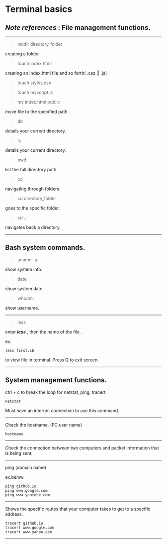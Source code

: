 #   __Terminal basics__

___Note references___ : __File management functions.__
---
---

>mkdir directory_folder

creating a folder

> touch index.html

creating an index.html file and so forth( .css ||  .js)

> touch styles.css

>touch myscript.js

> mv index.html public

move file to the specified path.

>dir

details your current directory.

>ls

details your current directory.

>pwd

list the full directory path.

>cd


navigating through folders.


>cd directory_folder

goes to the specific folder.

>cd ..

navigates back a directory.


---

__Bash system commands.__
---

> uname -a

show system info.

> date

show system date.

> whoami

show username.

---

>less

enter ___less___ , then the name of the file .

ex.

```
less first.sh

```

to view file in terminal. Press Q to exit screen.


---

 ## __System management functions.__

 
 ctrl + c to break the loop for netstat, ping, tracert.
 ```
 netstat

 ```

 Must have an internet connection to use this command.

---

 Check the hostname. (PC user name)

 ```
 hostname

 ```

 ---

Check the connection between two computers and packet information that is being sent.

---

ping (domain name)

ex.below
```
ping github.io
ping www.google.com
ping www.youtube.com
```
---
Shows the specific routes that your computer takes to get to a specific address.

```
tracert github.io
tracert www.google.com
tracert www.yahoo.com
```

---



